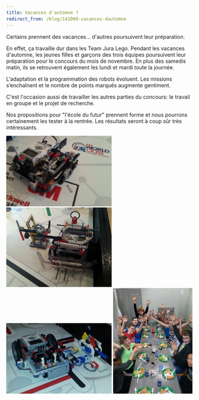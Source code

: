 ```yaml
---
title: Vacances d'automne ?
redirect_from: /blog/141009-vacances-dautomne
---
```


Certains prennent des vacances... d'autres poursuivent leur préparation.

En effet, ça travaille dur dans les Team Jura Lego. Pendant les vacances d'automne, les jeunes filles et garçons des trois équipes poursuivent leur préparation pour le concours du mois de novembre. En plus des samedis matin, ils se retrouvent également les lundi et mardi toute la journée.

L'adaptation et la programmation des robots évoluent. Les missions s’enchaînent et le nombre de points marqués augmente gentiment. 

C'est l'occasion aussi de travailler les autres parties du concours: le travail en groupe et le projet de recherche.

Nos propositions pour "l'école du futur" prennent forme et nous pourrons certainement les tester à la rentrée. Les résultats seront à coup sûr très intéressants.

![Photo](/media/posts/2014-10-09-vacances-1.jpg)
![Photo](/media/posts/2014-10-09-vacances-2.jpg)
![Photo](/media/posts/2014-10-09-vacances-3.jpg)
![Photo](/media/posts/2014-10-09-vacances-4.jpg)
